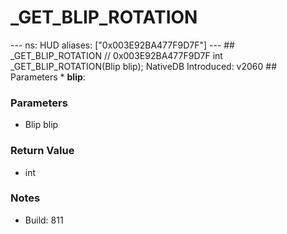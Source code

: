 # _GET_BLIP_ROTATION

--- ns: HUD aliases: ["0x003E92BA477F9D7F"] --- ## _GET_BLIP_ROTATION  // 0x003E92BA477F9D7F int _GET_BLIP_ROTATION(Blip blip);  NativeDB Introduced: v2060  ## Parameters * **blip**:

### Parameters
* Blip blip

### Return Value
* int

### Notes
* Build: 811

